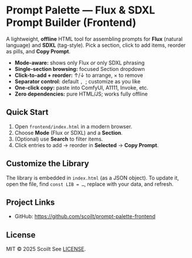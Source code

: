# Prompt Palette — Flux & SDXL Prompt Builder (Frontend)

A lightweight, **offline** HTML tool for assembling prompts for **Flux** (natural language) and **SDXL** (tag-style). Pick a section, click to add items, reorder as pills, and **Copy Prompt**.

- **Mode-aware:** shows only Flux *or* only SDXL phrasing
- **Single-section browsing:** focused Section dropdown
- **Click-to-add + reorder:** ↑/↓ to arrange, × to remove
- **Separator control:** default `, `; customize as you like
- **One-click copy:** paste into ComfyUI, A1111, Invoke, etc.
- **Zero dependencies:** pure HTML/JS; works fully offline

## Quick Start
1. Open `frontend/index.html` in a modern browser.
2. Choose **Mode** (Flux or SDXL) and a **Section**.
3. (Optional) use **Search** to filter items.
4. Click entries to add → reorder in **Selected** → **Copy Prompt**.

## Customize the Library
The library is embedded in `index.html` (as a JSON object). To update it, open the file, find `const LIB = …`, replace with your data, and refresh.

## Project Links
- GitHub: https://github.com/scoilt/prompt-palette-frontend

## License
MIT © 2025 Scoilt
See [LICENSE](./LICENSE).
